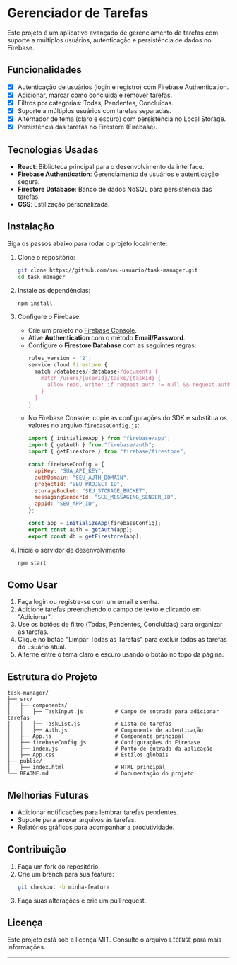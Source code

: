 # Gerenciador de Tarefas

Este projeto é um aplicativo avançado de gerenciamento de tarefas com suporte a múltiplos usuários, autenticação e persistência de dados no Firebase.

## Funcionalidades
- [x] Autenticação de usuários (login e registro) com Firebase Authentication.
- [x] Adicionar, marcar como concluída e remover tarefas.
- [x] Filtros por categorias: Todas, Pendentes, Concluídas.
- [x] Suporte a múltiplos usuários com tarefas separadas.
- [x] Alternador de tema (claro e escuro) com persistência no Local Storage.
- [x] Persistência das tarefas no Firestore (Firebase).

## Tecnologias Usadas
- **React**: Biblioteca principal para o desenvolvimento da interface.
- **Firebase Authentication**: Gerenciamento de usuários e autenticação segura.
- **Firestore Database**: Banco de dados NoSQL para persistência das tarefas.
- **CSS**: Estilização personalizada.

## Instalação

Siga os passos abaixo para rodar o projeto localmente:

1. Clone o repositório:
   ```bash
   git clone https://github.com/seu-usuario/task-manager.git
   cd task-manager
   ```

2. Instale as dependências:
   ```bash
   npm install
   ```

3. Configure o Firebase:
   - Crie um projeto no [Firebase Console](https://console.firebase.google.com/).
   - Ative **Authentication** com o método **Email/Password**.
   - Configure o **Firestore Database** com as seguintes regras:
     ```javascript
     rules_version = '2';
     service cloud.firestore {
       match /databases/{database}/documents {
         match /users/{userId}/tasks/{taskId} {
           allow read, write: if request.auth != null && request.auth.uid == userId;
         }
       }
     }
     ```
   - No Firebase Console, copie as configurações do SDK e substitua os valores no arquivo `firebaseConfig.js`:
     ```javascript
     import { initializeApp } from "firebase/app";
     import { getAuth } from "firebase/auth";
     import { getFirestore } from "firebase/firestore";

     const firebaseConfig = {
       apiKey: "SUA_API_KEY",
       authDomain: "SEU_AUTH_DOMAIN",
       projectId: "SEU_PROJECT_ID",
       storageBucket: "SEU_STORAGE_BUCKET",
       messagingSenderId: "SEU_MESSAGING_SENDER_ID",
       appId: "SEU_APP_ID",
     };

     const app = initializeApp(firebaseConfig);
     export const auth = getAuth(app);
     export const db = getFirestore(app);
     ```

4. Inicie o servidor de desenvolvimento:
   ```bash
   npm start
   ```

## Como Usar
1. Faça login ou registre-se com um email e senha.
2. Adicione tarefas preenchendo o campo de texto e clicando em "Adicionar".
3. Use os botões de filtro (Todas, Pendentes, Concluídas) para organizar as tarefas.
4. Clique no botão "Limpar Todas as Tarefas" para excluir todas as tarefas do usuário atual.
5. Alterne entre o tema claro e escuro usando o botão no topo da página.

## Estrutura do Projeto
```
task-manager/
├── src/
│   ├── components/
│   │   ├── TaskInput.js          # Campo de entrada para adicionar tarefas
│   │   ├── TaskList.js           # Lista de tarefas
│   │   ├── Auth.js               # Componente de autenticação
│   ├── App.js                    # Componente principal
│   ├── firebaseConfig.js         # Configurações do Firebase
│   ├── index.js                  # Ponto de entrada da aplicação
│   ├── App.css                   # Estilos globais
├── public/
│   ├── index.html                # HTML principal
└── README.md                     # Documentação do projeto
```

## Melhorias Futuras
- Adicionar notificações para lembrar tarefas pendentes.
- Suporte para anexar arquivos às tarefas.
- Relatórios gráficos para acompanhar a produtividade.

## Contribuição
1. Faça um fork do repositório.
2. Crie um branch para sua feature:
   ```bash
   git checkout -b minha-feature
   ```
3. Faça suas alterações e crie um pull request.

## Licença
Este projeto está sob a licença MIT. Consulte o arquivo `LICENSE` para mais informações.

---
